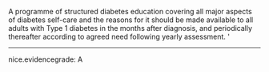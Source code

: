 A programme of structured diabetes education covering all major aspects of diabetes self-care and the reasons for it should be made available to all adults with Type 1 diabetes in the months after diagnosis, and periodically thereafter according to agreed need following yearly assessment.
'

---
 nice.evidencegrade: A
